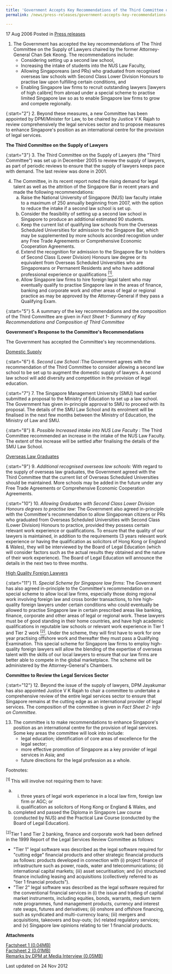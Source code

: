 ```yaml
---
title: 'Government Accepts Key Recommendations of the Third Committee on the Supply of Lawyers'
permalink: /news/press-releases/government-accepts-key-recommendations-of-the-third-committee-on-the-supply-of-lawyers-and-

---
```



17 Aug 2006 Posted in [Press releases](/news/press-releases)

<ol>
<li>The Government has accepted the key recommendations of The Third Committee on the Supply of Lawyers chaired by the former Attorney-General Chan Sek Keong. The recommendations include:

<ul>

<li>Considering setting up a second law school,</li>
<li>Increasing the intake of students into the NUS Law Faculty,</li>
<li>Allowing Singaporeans (and PRs) who graduated from recognised overseas law schools with Second Class Lower Division Honours to practise law upon fulfilling certain conditions, and</li>
<li>Enabling Singapore law firms to recruit outstanding lawyers [lawyers of high calibre] from abroad under a special scheme to practise limited Singapore law so as to enable Singapore law firms to grow and compete regionally.</li>

</ul>


</li>
</ol>

{:start="2"}
2. Beyond these measures, a new Committee has been appointed by DPM/Minister for Law, to be chaired by Justice V K Rajah to review comprehensively the legal services sector and to propose measures to enhance Singapore's position as an international centre for the provision of legal services.

**The Third Committee on the Supply of Lawyers**

{:start="3"}
3. The Third Committee on the Supply of Lawyers (the "Third Committee") was set up in December 2005 to review the supply of lawyers, as part of periodic reviews to ensure that the supply of lawyers keeps pace with demand. The last review was done in 2001.


<ol start="4">
<li>The Committee, in its recent report noted the rising demand for legal talent as well as the attrition of the Singapore Bar in recent years and made the following recommendations:
<ol style="list-style-type: lower-alpha">


<li>Raise the National University of Singapore (NUS) law faculty intake to a maximum of 250 annually beginning from 2007, with the option to reduce the intake if a second law school is set up.</li>

<li>Consider the feasibility of setting up a second law school in Singapore to produce an additional estimated 90 students.</li>

<li>Keep the current list of qualifying law schools from the Overseas Scheduled Universities for admission to the Singapore Bar, which may be supplemented by more schools accorded recognition under any Free Trade Agreements or Comprehensive Economic Cooperation Agreements.</li>

<li>Extend the recognition for admission to the Singapore Bar to holders of Second Class (Lower Division) Honours law degree or its equivalent from Overseas Scheduled Universities who are Singaporeans or Permanent Residents and who have additional professional experience or qualifications <a href="#fn1"><sup>[1]</sup></a>.</li>

<li>Allow Singapore law firms to hire foreign legal talent who may eventually qualify to practise Singapore law in the areas of finance, banking and corporate work and other areas of legal or regional practice as may be approved by the Attorney-General if they pass a Qualifying Exam.</li>

</ol>

</li>
</ol>

{:start="5"}
5. A summary of the key recommendations and the composition of the Third Committee are given in *Fact Sheet 1- Summary of Key Recommendations and Composition of Third Committee*

**Government's Response to the Committee's Recommendations**

The Government has accepted the Committee's key recommendations.

<u>Domestic Supply</u>

{:start="6"}
6. *Second Law School* :The Government agrees with the recommendation of the Third Committee to consider allowing a second law school to be set up to augment the domestic supply of lawyers. A second law school will add diversity and competition in the provision of legal education.

{:start="7"}
7. The Singapore Management University (SMU) had earlier submitted a proposal to the Ministry of Education to set up a law school. The Government has given in-principle approval to SMU to proceed with its proposal. The details of the SMU Law School and its enrolment will be finalised in the next few months between the Ministry of Education, the Ministry of Law and SMU.

{:start="8"}
8. *Possible Increased intake into NUS Law Faculty* : The Third Committee recommended an increase in the intake of the NUS Law Faculty. The extent of the increase will be settled after finalising the details of the SMU Law School.


<u>Overseas Law Graduates</u>

{:start="9"}
9. *Additional recognised overseas law schools:* With regard to the supply of overseas law graduates, the Government agreed with the Third Committee that the current list of Overseas Scheduled Universities should be maintained. More schools may be added in the future under any Free Trade Agreements or Comprehensive Economic Cooperation Agreements.

{:start="10"}
10. *Allowing Graduates with Second Class Lower Division Honours degrees to practise law:* The Government also agreed in-principle with the Committee's recommendation to allow Singaporean citizens or PRs who graduated from Overseas Scheduled Universities with Second Class (Lower Division) Honours to practice, provided they possess certain relevant work experience or qualifications. To ensure that the quality of our lawyers is maintained, in addition to the requirements (3 years relevant work experience or having the qualification as solicitors of Hong Kong or England & Wales), they will be interviewed by the Board of Legal Education (which will consider factors such as the actual results they obtained and the nature of their work experience). The Board of Legal Education will announce the details in the next two to three months.


<u>High Quality Foreign Lawyers</u>

{:start="11"}
11. *Special Scheme for Singapore law firms*: The Government has also agreed in-principle to the Committee's recommendation on a special scheme to allow local law firms, especially those doing regional work involving foreign law and cross border transactions, to hire high-quality foreign lawyers under certain conditions who could eventually be allowed to practise Singapore law in certain prescribed areas like banking, finance, corporate and other areas of legal or regional work. These lawyers must be of good standing in their home countries, and have high academic qualifications in reputable law schools or relevant work experience in Tier 1 and Tier 2 work <a href="#fn2"><sup>[2]</sup></a>. Under the scheme, they will first have to work for one year practising offshore work and thereafter they must pass a Qualifying Examination. This special scheme for Singapore law firms to employ high-quality foreign lawyers will allow the blending of the expertise of overseas talent with the skills of our local lawyers to ensure that our law firms are better able to compete in the global marketplace. The scheme will be administered by the Attorney-General's Chambers.


**Committee to Review the Legal Services Sector**

{:start="12"}
12. Beyond the issue of the supply of lawyers, DPM Jayakumar has also appointed Justice V K Rajah to chair a committee to undertake a comprehensive review of the entire legal services sector to ensure that Singapore remains at the cutting edge as an international provider of legal services. The composition of the committee is given in *Fact Sheet 2- Info on Committee*.

<ol start="13">
<li>The committee is to make recommendations to enhance Singapore's position as an international centre for the provision of legal services. Some key areas the committee will look into include:
<ul>
<li>legal education; identification of core areas of excellence for the legal sector;</li>
<li>more effective promotion of Singapore as a key provider of legal services in Asia; and</li>
<li>future directions for the legal profession as a whole.</li>

</ul>

</li>
</ol>

Footnotes:
<p id="fn1"><sup>[1] </sup> This will involve not requiring them to have:</p>
<ol style="list-style-type: lower-alpha">
<li>
<ol style="list-style-type: lower-roman">
<li> three years of legal work experience in a local law firm, foreign law firm or AGC; or</li>
<li>qualification as solicitors of Hong Kong or England & Wales, and</li>
</ol>
</li>
<li>
completed and passed the Diploma in Singapore Law course (conducted by NUS) and the Practical Law Course (conducted by the Board of Legal Education). 
</li>
</ol>


<p id="fn2"><sup>[2]</sup>Tier 1 and Tier 2 banking, finance and corporate work had been defined in the 1999 Report of the Legal Services Review Committee as follows:</p>

<ul>
<li>"Tier 1" legal software was described as the legal software required for "cutting edge" financial products and other strategic financial products as follows: products developed in connection with (i) project finance of infrastructure such as power, roads, water and telecommunications; (ii) international capital markets; (iii) asset securitisation; and (iv) structured finance including leasing and acquisitions (collectively referred to as "tier 1 financial products"). </li>
<li>"Tier 2" legal software was described as the legal software required for the conventional financial services in (i) the issue and trading of capital market instruments, including equities, bonds, warrants, medium term note programmes, fund management products, currency and interest rate swaps, futures and derivatives; (ii) onshore and offshore financing, such as syndicated and multi-currency loans; (iii) mergers and acquisitions, takeovers and buy-outs; (iv) related regulatory services; and (v) Singapore law opinions relating to tier 1 financial products. </li>
</ul>

**Attachments**

[Factsheet 1 (0.04MB)](/files/news/press-releases/2006/08/linkclick62ed.pdf)  
[Factsheet 2 (0.01MB)](/files/news/press-releases/2006/08/linkclick745d.pdf)  
[Remarks by DPM at Media Interview (0.05MB)](/files/news/press-releases/2006/08/linkclick5561.pdf)

<p class="right-side-updated">Last updated on 24 Nov 2012</p>



